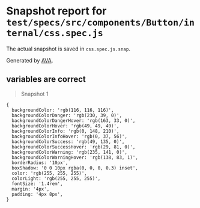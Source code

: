 # Snapshot report for `test/specs/src/components/Button/internal/css.spec.js`

The actual snapshot is saved in `css.spec.js.snap`.

Generated by [AVA](https://ava.li).

## variables are correct

> Snapshot 1

    {
      backgroundColor: 'rgb(116, 116, 116)',
      backgroundColorDanger: 'rgb(230, 39, 0)',
      backgroundColorDangerHover: 'rgb(163, 33, 0)',
      backgroundColorHover: 'rgb(49, 49, 49)',
      backgroundColorInfo: 'rgb(0, 148, 210)',
      backgroundColorInfoHover: 'rgb(0, 37, 56)',
      backgroundColorSuccess: 'rgb(49, 135, 0)',
      backgroundColorSuccessHover: 'rgb(29, 81, 0)',
      backgroundColorWarning: 'rgb(235, 141, 0)',
      backgroundColorWarningHover: 'rgb(138, 83, 1)',
      borderRadius: '10px',
      boxShadow: '0 0 10px rgba(0, 0, 0, 0.3) inset',
      color: 'rgb(255, 255, 255)',
      colorLight: 'rgb(255, 255, 255)',
      fontSize: '1.4rem',
      margin: '4px',
      padding: '4px 8px',
    }
